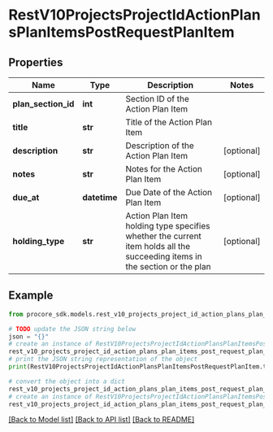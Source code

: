 # RestV10ProjectsProjectIdActionPlansPlanItemsPostRequestPlanItem


## Properties

Name | Type | Description | Notes
------------ | ------------- | ------------- | -------------
**plan_section_id** | **int** | Section ID of the Action Plan Item | 
**title** | **str** | Title of the Action Plan Item | 
**description** | **str** | Description of the Action Plan Item | [optional] 
**notes** | **str** | Notes for the Action Plan Item | [optional] 
**due_at** | **datetime** | Due Date of the Action Plan Item | [optional] 
**holding_type** | **str** | Action Plan Item holding type specifies whether the current item holds all the succeeding items in the section or the plan | [optional] 

## Example

```python
from procore_sdk.models.rest_v10_projects_project_id_action_plans_plan_items_post_request_plan_item import RestV10ProjectsProjectIdActionPlansPlanItemsPostRequestPlanItem

# TODO update the JSON string below
json = "{}"
# create an instance of RestV10ProjectsProjectIdActionPlansPlanItemsPostRequestPlanItem from a JSON string
rest_v10_projects_project_id_action_plans_plan_items_post_request_plan_item_instance = RestV10ProjectsProjectIdActionPlansPlanItemsPostRequestPlanItem.from_json(json)
# print the JSON string representation of the object
print(RestV10ProjectsProjectIdActionPlansPlanItemsPostRequestPlanItem.to_json())

# convert the object into a dict
rest_v10_projects_project_id_action_plans_plan_items_post_request_plan_item_dict = rest_v10_projects_project_id_action_plans_plan_items_post_request_plan_item_instance.to_dict()
# create an instance of RestV10ProjectsProjectIdActionPlansPlanItemsPostRequestPlanItem from a dict
rest_v10_projects_project_id_action_plans_plan_items_post_request_plan_item_from_dict = RestV10ProjectsProjectIdActionPlansPlanItemsPostRequestPlanItem.from_dict(rest_v10_projects_project_id_action_plans_plan_items_post_request_plan_item_dict)
```
[[Back to Model list]](../README.md#documentation-for-models) [[Back to API list]](../README.md#documentation-for-api-endpoints) [[Back to README]](../README.md)


